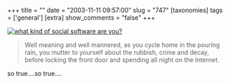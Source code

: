 +++
title = ""
date = "2003-11-11 09:57:00"
slug = "747"
[taxonomies]
tags = ['general']
[extra]
show_comments = "false"
+++

[![what kind of social software are you?](http://undergroundlondon.com/social/ss_ican.gif)](http://undergroundlondon.com/social/ss_ican.html)

> Well meaning and well mannered, as you cycle home in the pouring rain, you mutter to yourself about the rubbish, crime and decay, before locking the front door and spending all night on the Internet.

so true….so true….
